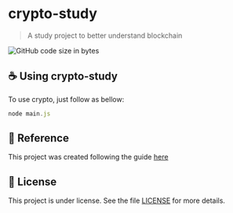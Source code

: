 # crypto-study

> A study project to better understand blockchain

![GitHub code size in bytes](https://img.shields.io/github/languages/code-size/FilipeGAMER/crypto-study?label=REPO%20SIZE&style=for-the-badge)

## ☕ Using crypto-study

To use crypto, just follow as bellow:

```js
node main.js
```

## 🤝 Reference

This project was created following the guide [here](https://blog.logrocket.com/build-cryptocurrency-node-js-blockchain/)


## 📝 License

This project is under license. See the file [LICENSE](LICENSE.md) for more details.
